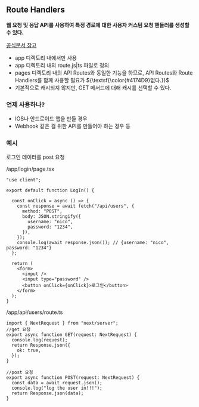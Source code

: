 ## Route Handlers

__웹 요청 및 응답 API를 사용하여 특정 경로에 대한 사용자 커스텀 요청 핸들러를 생성할 수 있다.__

[공식문서 참고](https://nextjs-ko.org/docs/app/building-your-application/routing/route-handlers)

- app 디렉토리 내에서만 사용
- app 디렉토리 내의 route.js|ts 파일로 정의
- pages 디렉토리 내의 API Routes와 동일한 기능을 하므로, API Routes와 Route Handlers를 함께 사용할 필요가 ${\textsf{\color{#4174D9}없다.}}$
- 기본적으로 캐시되지 않지만, GET 메서드에 대해 캐시를 선택할 수 있다.

### 언제 사용하나?

- IOS나 안드로이드 앱을 만들 경우
- Webhook 같은 걸 위한 API를 만들어야 하는 경우 등

### 예시

로그인 데이터를 post 요청

/app/login/page.tsx

```tsx
"use client";

export default function LogIn() {

  const onClick = async () => {
    const response = await fetch("/api/users", {
      method: "POST",
      body: JSON.stringify({
        username: "nico",
        password: "1234",
      }),
    });
    console.log(await response.json()); // {username: "nico", password: "1234"}
  };

  return (
    <form>
      <input />
      <input type="password" />
      <button onClick={onClick}>로그인</button>
    </form>
  );
}
```

/app/api/users/route.ts

```tsx
import { NextRequest } from "next/server";
//get 요청
export async function GET(request: NextRequest) {
  console.log(request);
  return Response.json({
    ok: true,
  });
}

//post 요청
export async function POST(request: NextRequest) {
  const data = await request.json();
  console.log("log the user in!!!");
  return Response.json(data);
}
```
